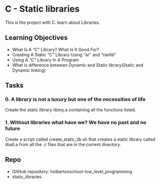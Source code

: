 # C - Static libraries

This is the project with C.
learn about Libraries.

## Learning Objectives

* What Is A “C” Library? What Is It Good For?
* Creating A Static “C” Library Using “ar” and “ranlib”
* Using A “C” Library In A Program
* What is difference between Dynamic and Static library(Static and Dynamic linking) 

## Tasks

### 0. A library is not a luxury but one of the necessities of life
Create the static library libmy.a containing all the functions listed.

### 1. Without libraries what have we? We have no past and no future
Create a script called create_static_lib.sh that creates a static library 
called liball.a from all the .c files that are in the current directory.


## Repo
* GitHub repository: holbertonschool-low_level_programming
* static_libraries

